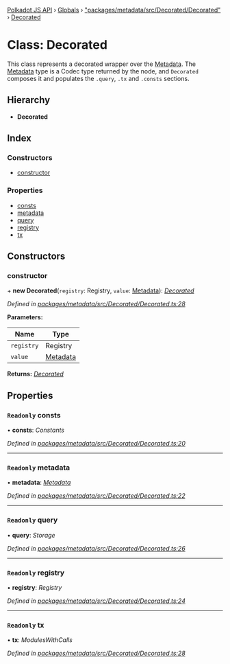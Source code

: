 [Polkadot JS API](../README.md) › [Globals](../globals.md) › ["packages/metadata/src/Decorated/Decorated"](../modules/_packages_metadata_src_decorated_decorated_.md) › [Decorated](_packages_metadata_src_decorated_decorated_.decorated.md)

# Class: Decorated

This class represents a decorated wrapper over the [Metadata](_packages_metadata_src_metadata_metadata_.metadata.md). The
[Metadata](_packages_metadata_src_metadata_metadata_.metadata.md) type is a Codec type returned by the node, and `Decorated`
composes it and populates the `.query`, `.tx` and `.consts` sections.

## Hierarchy

* **Decorated**

## Index

### Constructors

* [constructor](_packages_metadata_src_decorated_decorated_.decorated.md#constructor)

### Properties

* [consts](_packages_metadata_src_decorated_decorated_.decorated.md#readonly-consts)
* [metadata](_packages_metadata_src_decorated_decorated_.decorated.md#readonly-metadata)
* [query](_packages_metadata_src_decorated_decorated_.decorated.md#readonly-query)
* [registry](_packages_metadata_src_decorated_decorated_.decorated.md#readonly-registry)
* [tx](_packages_metadata_src_decorated_decorated_.decorated.md#readonly-tx)

## Constructors

###  constructor

\+ **new Decorated**(`registry`: Registry, `value`: [Metadata](_packages_metadata_src_metadata_metadata_.metadata.md)): *[Decorated](_packages_metadata_src_decorated_decorated_.decorated.md)*

*Defined in [packages/metadata/src/Decorated/Decorated.ts:28](https://github.com/polkadot-js/api/blob/375dadbe3/packages/metadata/src/Decorated/Decorated.ts#L28)*

**Parameters:**

Name | Type |
------ | ------ |
`registry` | Registry |
`value` | [Metadata](_packages_metadata_src_metadata_metadata_.metadata.md) |

**Returns:** *[Decorated](_packages_metadata_src_decorated_decorated_.decorated.md)*

## Properties

### `Readonly` consts

• **consts**: *Constants*

*Defined in [packages/metadata/src/Decorated/Decorated.ts:20](https://github.com/polkadot-js/api/blob/375dadbe3/packages/metadata/src/Decorated/Decorated.ts#L20)*

___

### `Readonly` metadata

• **metadata**: *[Metadata](_packages_metadata_src_metadata_metadata_.metadata.md)*

*Defined in [packages/metadata/src/Decorated/Decorated.ts:22](https://github.com/polkadot-js/api/blob/375dadbe3/packages/metadata/src/Decorated/Decorated.ts#L22)*

___

### `Readonly` query

• **query**: *Storage*

*Defined in [packages/metadata/src/Decorated/Decorated.ts:26](https://github.com/polkadot-js/api/blob/375dadbe3/packages/metadata/src/Decorated/Decorated.ts#L26)*

___

### `Readonly` registry

• **registry**: *Registry*

*Defined in [packages/metadata/src/Decorated/Decorated.ts:24](https://github.com/polkadot-js/api/blob/375dadbe3/packages/metadata/src/Decorated/Decorated.ts#L24)*

___

### `Readonly` tx

• **tx**: *ModulesWithCalls*

*Defined in [packages/metadata/src/Decorated/Decorated.ts:28](https://github.com/polkadot-js/api/blob/375dadbe3/packages/metadata/src/Decorated/Decorated.ts#L28)*
